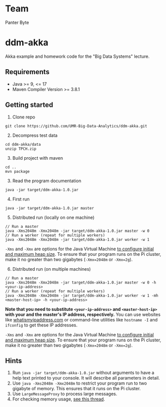 # Team
Panter Byte



# ddm-akka
Akka example and homework code for the "Big Data Systems" lecture.

## Requirements
- Java >= 9, <= 17
- Maven Compiler Version >= 3.8.1

## Getting started
1. Clone repo
  ```
  git clone https://github.com/UMR-Big-Data-Analytics/ddm-akka.git
  ```
        
2. Decompress test data
  ```
  cd ddm-akka/data
  unzip TPCH.zip
  ```

3. Build project with maven
  ```
  cd ..
  mvn package
  ```

3. Read the program documentation
  ```
  java -jar target/ddm-akka-1.0.jar
  ```

4. First run
  ```
  java -jar target/ddm-akka-1.0.jar master
  ```

5. Distributed run (locally on one machine)
  ```
  // Run a master
  java -Xms2048m -Xmx2048m -jar target/ddm-akka-1.0.jar master -w 0
  // Run a worker (repeat for multiple workers)
  java -Xms2048m -Xmx2048m -jar target/ddm-akka-1.0.jar worker -w 1 
  ```

`-Xms` and `-Xmx` are options for the Java Virtual Machine [to configure initial and maximum heap size](https://www.ibm.com/docs/en/sdk-java-technology/8?topic=options-xms). To ensure that your program runs on the Pi cluster, make it no greater than two gigabytes (`-Xmx=2048m` or `-Xmx=2g`).

6. Distributed run (on multiple machines)
  ```
  // Run a master
  java -Xms2048m -Xmx2048m -jar target/ddm-akka-1.0.jar master -w 0 -h <your-ip-address>
  // Run a worker (repeat for multiple workers)
  java -Xms2048m -Xmx2048m -jar target/ddm-akka-1.0.jar worker -w 1 -mh <master-host-ip> -h <your-ip-address>
  ```

**Note that you need to substitute `<your-ip-address>` and `<master-host-ip>` with your and the master's IP address, respectively.** You can use websites like [whatismyipaddress.com](https://whatismyipaddress.com/) or command-line utilities like `hostname -I` and `ifconfig` to get these IP addresses.

`-Xms` and `-Xmx` are options for the Java Virtual Machine [to configure initial and maximum heap size](https://www.ibm.com/docs/en/sdk-java-technology/8?topic=options-xms). To ensure that your program runs on the Pi cluster, make it no greater than two gigabytes (`-Xmx=2048m` or `-Xmx=2g`).

## Hints

1. Run `java -jar target/ddm-akka-1.0.jar` without arguments to have a help text printed to your console. It will describe all parameters in detail.
2. Use `java -Xms2048m -Xmx2048m` to restrict your program run to two gigabyte of memory. This ensures that it runs on the Pi cluster.
3. Use `LargeMessageProxy` to process large messages.
4. For checking memory usage, [see this thread](https://stackoverflow.com/a/62325370).
